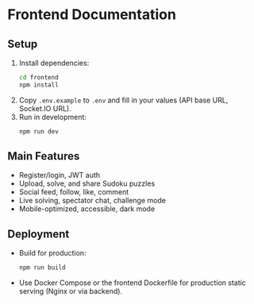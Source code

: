 # Frontend Documentation

## Setup

1. Install dependencies:
   ```bash
   cd frontend
   npm install
   ```
2. Copy `.env.example` to `.env` and fill in your values (API base URL, Socket.IO URL).
3. Run in development:
   ```bash
   npm run dev
   ```

## Main Features
- Register/login, JWT auth
- Upload, solve, and share Sudoku puzzles
- Social feed, follow, like, comment
- Live solving, spectator chat, challenge mode
- Mobile-optimized, accessible, dark mode

## Deployment
- Build for production:
  ```bash
  npm run build
  ```
- Use Docker Compose or the frontend Dockerfile for production static serving (Nginx or via backend).
